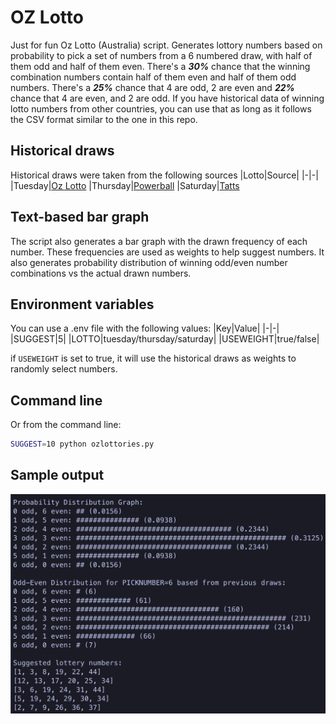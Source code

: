 # OZ Lotto
Just for fun Oz Lotto (Australia) script. Generates lottory numbers based on probability to pick a set of numbers from a 6 numbered draw, with half of them odd and half of them even. There's a ***30%*** chance that the winning combination numbers contain half of them even and half of them odd numbers. There's a ***25%*** chance that 4 are odd, 2 are even and ***22%*** chance that 4 are even, and 2 are odd. If you have historical data of winning lotto numbers from other countries, you can use that as long as it follows the CSV format similar to the one in this repo.

## Historical draws
Historical draws were taken from the following sources
|Lotto|Source|
|-|-|
|Tuesday|[Oz Lotto](https://gnetwork.com.au/oz-lotto-results/)
|Thursday|[Powerball](https://gnetwork.com.au/powerball-results/)
|Saturday|[Tatts](https://gnetwork.com.au/lotto-results/)

## Text-based bar graph
The script also generates a bar graph with the drawn frequency of each number. These frequencies are used as weights to help suggest numbers. It also generates probability distribution of winning odd/even number combinations vs the actual drawn numbers.

## Environment variables
You can use a .env file with the following values:
|Key|Value|
|-|-|
|SUGGEST|5|
|LOTTO|tuesday/thursday/saturday|
|USEWEIGHT|true/false|

if ```USEWEIGHT``` is set to true, it will use the historical draws as weights to randomly select numbers.

## Command line
Or from the command line:
```bash
SUGGEST=10 python ozlottories.py
```

## Sample output
![Sample output of the script](https://raw.githubusercontent.com/111110100/ozlottopy/main/sample.png)
